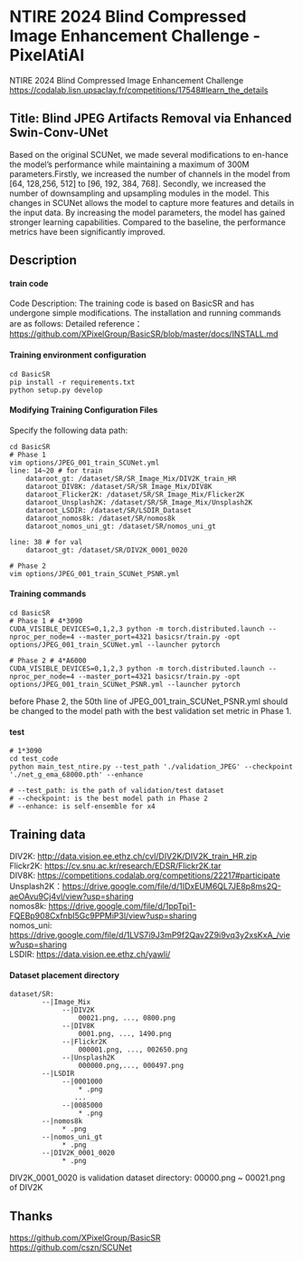 # NTIRE 2024 Blind Compressed Image Enhancement Challenge - PixelAtiAI
NTIRE 2024 Blind Compressed Image Enhancement Challenge    
https://codalab.lisn.upsaclay.fr/competitions/17548#learn_the_details    

## Title: Blind JPEG Artifacts Removal via Enhanced Swin-Conv-UNet
Based on the original SCUNet, we made several modifications to en-hance the model’s performance while maintaining a maximum of 300M parameters.Firstly, we increased the number of channels in the model from [64, 128,256, 512] to [96, 192, 384, 768]. Secondly, we increased the number of downsampling and upsampling modules in the model. This changes in SCUNet allows the model to capture more features and details in the input data. By increasing the model parameters, the model has gained stronger learning capabilities. Compared to the baseline, the performance metrics have been significantly improved.    

## Description
#### train code
Code Description:
The training code is based on BasicSR and has undergone simple modifications. The installation and running commands are as follows:
Detailed reference： https://github.com/XPixelGroup/BasicSR/blob/master/docs/INSTALL.md

#### Training environment configuration
```
cd BasicSR
pip install -r requirements.txt
python setup.py develop
```

#### Modifying Training Configuration Files
Specify the following data path: 

```
cd BasicSR
# Phase 1
vim options/JPEG_001_train_SCUNet.yml
line: 14~20 # for train
    dataroot_gt: /dataset/SR/SR_Image_Mix/DIV2K_train_HR
    dataroot_DIV8K: /dataset/SR/SR_Image_Mix/DIV8K
    dataroot_Flicker2K: /dataset/SR/SR_Image_Mix/Flicker2K
    dataroot_Unsplash2K: /dataset/SR/SR_Image_Mix/Unsplash2K
    dataroot_LSDIR: /dataset/SR/LSDIR_Dataset
    dataroot_nomos8k: /dataset/SR/nomos8k
    dataroot_nomos_uni_gt: /dataset/SR/nomos_uni_gt
    
line: 38 # for val
    dataroot_gt: /dataset/SR/DIV2K_0001_0020

# Phase 2
vim options/JPEG_001_train_SCUNet_PSNR.yml
```

#### Training commands
```
cd BasicSR
# Phase 1 # 4*3090
CUDA_VISIBLE_DEVICES=0,1,2,3 python -m torch.distributed.launch --nproc_per_node=4 --master_port=4321 basicsr/train.py -opt options/JPEG_001_train_SCUNet.yml --launcher pytorch

# Phase 2 # 4*A6000
CUDA_VISIBLE_DEVICES=0,1,2,3 python -m torch.distributed.launch --nproc_per_node=4 --master_port=4321 basicsr/train.py -opt options/JPEG_001_train_SCUNet_PSNR.yml --launcher pytorch

```
before Phase 2, the 50th line of JPEG_001_train_SCUNet_PSNR.yml should be changed to the model path with the best validation set metric in Phase 1.

#### test
```
# 1*3090
cd test_code
python main_test_ntire.py --test_path './validation_JPEG' --checkpoint './net_g_ema_68000.pth' --enhance

# --test_path: is the path of validation/test dataset
# --checkpoint: is the best model path in Phase 2
# --enhance: is self-ensemble for x4
```

## Training data
DIV2K: http://data.vision.ee.ethz.ch/cvl/DIV2K/DIV2K_train_HR.zip    
Flickr2K: https://cv.snu.ac.kr/research/EDSR/Flickr2K.tar    
DIV8K: https://competitions.codalab.org/competitions/22217#participate    
Unsplash2K：https://drive.google.com/file/d/1IDxEUM6QL7JE8p8ms2Q-aeOAvu9Cj4vl/view?usp=sharing    
nomos8k: https://drive.google.com/file/d/1ppTpi1-FQEBp908CxfnbI5Gc9PPMiP3l/view?usp=sharing    
nomos_uni: https://drive.google.com/file/d/1LVS7i9J3mP9f2Qav2Z9i9vq3y2xsKxA_/view?usp=sharing    
LSDIR: https://data.vision.ee.ethz.ch/yawli/    

#### Dataset placement directory

```
dataset/SR:
        --|Image_Mix
             --|DIV2K
                 00021.png, ..., 0800.png
             --|DIV8K
                 0001.png, ..., 1490.png
             --|Flickr2K
                 000001.png, ..., 002650.png
             --|Unsplash2K
                 000000.png,..., 000497.png
        --|LSDIR
             --|0001000
                 * .png
                ...
             --|0085000
                 * .png
        --|nomos8k
             * .png
        --|nomos_uni_gt
             * .png
        --|DIV2K_0001_0020
             * .png
```
DIV2K_0001_0020 is validation dataset directory: 
00000.png ~ 00021.png of DIV2K

## Thanks
https://github.com/XPixelGroup/BasicSR    
https://github.com/cszn/SCUNet    
